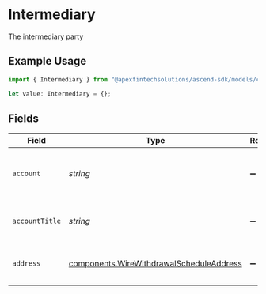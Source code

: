# Intermediary

The intermediary party

## Example Usage

```typescript
import { Intermediary } from "@apexfintechsolutions/ascend-sdk/models/components";

let value: Intermediary = {};
```

## Fields

| Field                                                                                                | Type                                                                                                 | Required                                                                                             | Description                                                                                          | Example                                                                                              |
| ---------------------------------------------------------------------------------------------------- | ---------------------------------------------------------------------------------------------------- | ---------------------------------------------------------------------------------------------------- | ---------------------------------------------------------------------------------------------------- | ---------------------------------------------------------------------------------------------------- |
| `account`                                                                                            | *string*                                                                                             | :heavy_minus_sign:                                                                                   | The account number of the intermediary party                                                         | NL02ABNA0123456789                                                                                   |
| `accountTitle`                                                                                       | *string*                                                                                             | :heavy_minus_sign:                                                                                   | The name of the intermediary party                                                                   | Jane Dough                                                                                           |
| `address`                                                                                            | [components.WireWithdrawalScheduleAddress](../../models/components/wirewithdrawalscheduleaddress.md) | :heavy_minus_sign:                                                                                   | The address of the intermediary party                                                                |                                                                                                      |